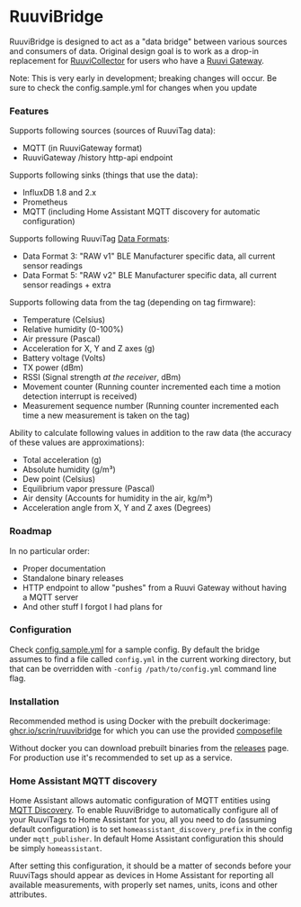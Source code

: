 # RuuviBridge

RuuviBridge is designed to act as a "data bridge" between various sources and consumers of data. Original design goal is to work as a drop-in replacement for [RuuviCollector](https://github.com/Scrin/RuuviCollector) for users who have a [Ruuvi Gateway](https://ruuvi.com/gateway/).

Note: This is very early in development; breaking changes will occur. Be sure to check the config.sample.yml for changes when you update

### Features

Supports following sources (sources of RuuviTag data):

- MQTT (in RuuviGateway format)
- RuuviGateway /history http-api endpoint

Supports following sinks (things that use the data):

- InfluxDB 1.8 and 2.x
- Prometheus
- MQTT (including Home Assistant MQTT discovery for automatic configuration)

Supports following RuuviTag [Data Formats](https://github.com/ruuvi/ruuvi-sensor-protocols):

- Data Format 3: "RAW v1" BLE Manufacturer specific data, all current sensor readings
- Data Format 5: "RAW v2" BLE Manufacturer specific data, all current sensor readings + extra

Supports following data from the tag (depending on tag firmware):

- Temperature (Celsius)
- Relative humidity (0-100%)
- Air pressure (Pascal)
- Acceleration for X, Y and Z axes (g)
- Battery voltage (Volts)
- TX power (dBm)
- RSSI (Signal strength _at the receiver_, dBm)
- Movement counter (Running counter incremented each time a motion detection interrupt is received)
- Measurement sequence number (Running counter incremented each time a new measurement is taken on the tag)

Ability to calculate following values in addition to the raw data (the accuracy of these values are approximations):

- Total acceleration (g)
- Absolute humidity (g/m³)
- Dew point (Celsius)
- Equilibrium vapor pressure (Pascal)
- Air density (Accounts for humidity in the air, kg/m³)
- Acceleration angle from X, Y and Z axes (Degrees)

### Roadmap

In no particular order:

- Proper documentation
- Standalone binary releases
- HTTP endpoint to allow "pushes" from a Ruuvi Gateway without having a MQTT server
- And other stuff I forgot I had plans for

### Configuration

Check [config.sample.yml](./config.sample.yml) for a sample config. By default the bridge assumes to find a file called `config.yml` in the current working directory, but that can be overridden with `-config /path/to/config.yml` command line flag.

### Installation

Recommended method is using Docker with the prebuilt dockerimage: [ghcr.io/scrin/ruuvibridge](https://ghcr.io/scrin/ruuvibridge) for which you can use the provided [composefile](./docker-compose.yml)

Without docker you can download prebuilt binaries from the [releases](https://github.com/Scrin/RuuviBridge/releases) page. For production use it's recommended to set up as a service.

### Home Assistant MQTT discovery

Home Assistant allows automatic configuration of MQTT entities using [MQTT Discovery](https://www.home-assistant.io/docs/mqtt/discovery/). To enable RuuviBridge to automatically configure all of your RuuviTags to Home Assistant for you, all you need to do (assuming default configuration) is to set `homeassistant_discovery_prefix` in the config under `mqtt_publisher`. In default Home Assistant configuration this should be simply `homeassistant`.

After setting this configuration, it should be a matter of seconds before your RuuviTags should appear as devices in Home Assistant for reporting all available measurements, with properly set names, units, icons and other attributes.
